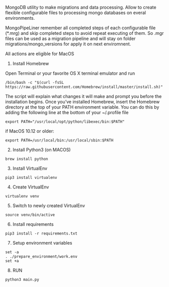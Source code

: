 MongoDB utility to make migrations and data processing.
Allow to create flexible configurable files to  processing mongo databases on everal environments.

MongoPipeLiner remember all completed steps of each configurable file (*.mrg) and skip completed steps to avoid repeat executing of them.
So .mgr files can be used as a migration pipeline and will stay on folder migrations/mongo_versions for apply it on next enviromnent.

All actions are eligible for MacOS

1) Install Homebrew

Open Terminal or your favorite OS X terminal emulator and run

```
/bin/bash -c "$(curl -fsSL https://raw.githubusercontent.com/Homebrew/install/master/install.sh)"
```
The script will explain what changes it will make and prompt you before the installation begins. 
Once you’ve installed Homebrew, insert the Homebrew directory at the top of your PATH environment 
variable. You can do this by adding the following line at the bottom of your ~/.profile file

```
export PATH="/usr/local/opt/python/libexec/bin:$PATH"
```
if MacOS 10.12 or older:
```
export PATH=/usr/local/bin:/usr/local/sbin:$PATH
```

2) Install Python3 (on MACOS)
```
brew install python
```

3) Install VirtualEnv
```
pip3 install virtualenv
```

4) Create VirtualEnv
```
virtualenv venv
```

5) Switch to newly created VirtualEnv

```
source venv/bin/active
```

6) Install requirements
```
pip3 install -r requirements.txt
```

7) Setup environment variables
```
set -a
. ./prepare_environment/work.env
set +a
```

8) RUN
```
python3 main.py
```

